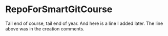 # RepoForSmartGitCourse
Tail end of course, tail end of year.
And here is a line I added later. The line above was in the creation comments.

